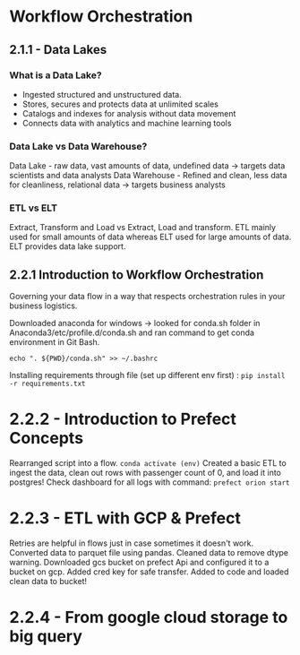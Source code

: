 # Workflow Orchestration

## 2.1.1 - Data Lakes

### What is a Data Lake?
* Ingested structured and unstructured data. 
* Stores, secures and protects data at unlimited scales
* Catalogs and indexes for analysis without data movement
* Connects data with analytics and machine learning tools

### Data Lake vs Data Warehouse?
Data Lake - raw data, vast amounts of data, undefined data -> targets data scientists and data analysts
Data Warehouse - Refined and clean, less data for cleanliness, relational data -> targets business analysts

### ETL vs ELT
Extract, Transform and Load vs Extract, Load and transform.
ETL mainly used for small amounts of data whereas ELT used for large amounts of data.
ELT provides data lake support.

## 2.2.1 Introduction to Workflow Orchestration

Governing your data flow in a way that respects orchestration rules in your business logistics.

Downloaded anaconda for windows -> looked for conda.sh folder in Anaconda3/etc/profile.d/conda.sh and ran command to get conda environment in Git Bash.

`echo ". ${PWD}/conda.sh" >> ~/.bashrc`

Installing requirements through file (set up different env first) :
`pip install -r requirements.txt`


# 2.2.2 - Introduction to Prefect Concepts
Rearranged script into a flow. 
`conda activate (env)`
Created a basic ETL to ingest the data, clean out rows with passenger count of 0, and load it into postgres!
Check dashboard for all logs with command:
`prefect orion start`

# 2.2.3 - ETL with GCP & Prefect
Retries are helpful in flows just in case sometimes it doesn't work. 
Converted data to parquet file using pandas.
Cleaned data to remove dtype warning.
Downloaded gcs bucket on prefect Api and configured it to a bucket on gcp. Added cred key for safe transfer.
Added to code and loaded clean data to bucket!

# 2.2.4 - From google cloud storage to big query